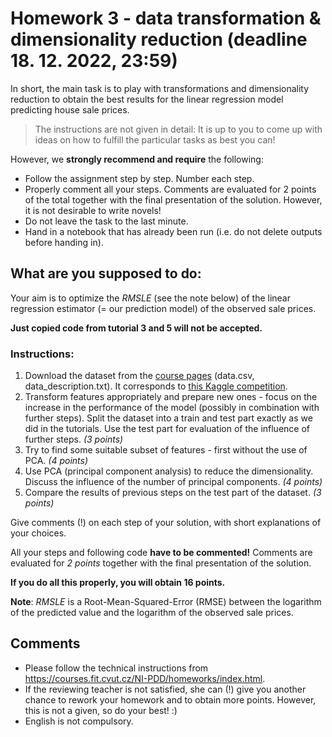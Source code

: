 # Homework 3 - data transformation & dimensionality reduction (deadline 18. 12. 2022, 23:59)

In short, the main task is to play with transformations and dimensionality reduction to obtain the best results for the linear regression model predicting house sale prices.
  
> The instructions are not given in detail: It is up to you to come up with ideas on how to fulfill the particular tasks as best you can!

However, we **strongly recommend and require** the following:
* Follow the assignment step by step. Number each step.
* Properly comment all your steps. Comments are evaluated for 2 points of the total together with the final presentation of the solution. However, it is not desirable to write novels! 
* Do not leave the task to the last minute.
* Hand in a notebook that has already been run (i.e. do not delete outputs before handing in).

## What are you supposed to do:

Your aim is to optimize the _RMSLE_ (see the note below) of the linear regression estimator (= our prediction model) of the observed sale prices.

**Just copied code from tutorial 3 and 5 will not be accepted.**

### Instructions:

  1. Download the dataset from the [course pages](https://courses.fit.cvut.cz/MI-PDD/homeworks/index.html) (data.csv, data_description.txt). It corresponds to [this Kaggle competition](https://www.kaggle.com/c/house-prices-advanced-regression-techniques). 
  1. Transform features appropriately and prepare new ones - focus on the increase in the performance of the model (possibly in combination with further steps). Split the dataset into a train and test part exactly as we did in the tutorials. Use the test part for evaluation of the influence of further steps. _(3 points)_
  1. Try to find some suitable subset of features - first without the use of PCA. _(4 points)_
  1. Use PCA (principal component analysis) to reduce the dimensionality. Discuss the influence of the number of principal components. _(4 points)_
  1. Compare the results of previous steps on the test part of the dataset. _(3 points)_
  
Give comments (!) on each step of your solution, with short explanations of your choices.

All your steps and following code **have to be commented!** Comments are evaluated for _2 points_ together with the final presentation of the solution.

**If you do all this properly, you will obtain 16 points.**

**Note**: _RMSLE_ is a Root-Mean-Squared-Error (RMSE) between the logarithm of the predicted value and the logarithm of the observed sale prices.


## Comments

  * Please follow the technical instructions from https://courses.fit.cvut.cz/NI-PDD/homeworks/index.html.
  * If the reviewing teacher is not satisfied, she can (!) give you another chance to rework your homework and to obtain more points. However, this is not a given, so do your best! :)
  * English is not compulsory.